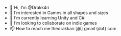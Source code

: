 - 👋 Hi, I’m @Drakk4ri
- 👀 I’m interested in Games in all shapes and sizes
- 🌱 I’m currently learning Unity and C#
- 💞️ I’m looking to collaborate on indie games
- 📫 How to reach me thedrakkari [@] gmail {dot} com

<!---
Drakk4ri/Drakk4ri is a ✨ special ✨ repository because its `README.md` (this file) appears on your GitHub profile.
You can click the Preview link to take a look at your changes.
--->
